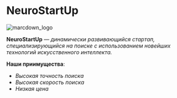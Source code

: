 # NeuroStartUp
![marcdown_logo](https://camo.githubusercontent.com/ace14ee894d150192a7b05b12410738aa65528da742bbce69315a5f441320ea7/68747470733a2f2f692e696d6775722e636f6d2f495a4f525769492e706e67)
 
 
 **NeuroStartUp** — *динамически развивающийся стартап, специализирующийся на поиске с использованием новейших технологий искусственного интеллекта.* 

**Наши приимущества**:
* *Высокая точность поиска*
* *Высокая скорость поиска*
* *Низкая цена*    
